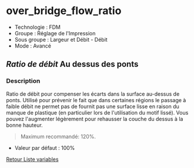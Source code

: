 # over_bridge_flow_ratio

* Technologie : FDM
* Groupe : Réglage de l'Impression
* Sous groupe : Largeur et Débit - Débit
* Mode : Avancé

## *Ratio de débit* Au dessus des ponts

### Description

Ratio de débit pour compenser les écarts dans la surface au-dessus de ponts.
Utilisé pour prévenir le fait que dans certaines régions le passage à faible débit ne permet pas de fournit pas une surface lisse en raison du manque de plastique (en particulier lors de l'utilisation du motif lissé).
Vous pouvez l'augmenter légèrement pour rehausser la couche du dessus à la bonne hauteur. 

> Maximum recommandé: 120%.

* Valeur par défaut : 100%

[Retour Liste variables](variable_list.md)